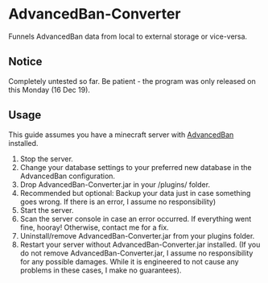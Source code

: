 # AdvancedBan-Converter
Funnels AdvancedBan data from local to external storage or vice-versa.


## Notice

Completely untested so far. Be patient - the program was only released on this Monday (16 Dec 19).

## Usage

This guide assumes you have a minecraft server with [AdvancedBan](https://github.com/AdvancedBan) installed.

1. Stop the server.
2. Change your database settings to your preferred new database in the AdvancedBan configuration.
3. Drop AdvancedBan-Converter.jar in your /plugins/ folder.
4. Recommended but optional: Backup your data just in case something goes wrong. If there is an error, I assume no responsibility)
4. Start the server.
5. Scan the server console in case an error occurred. If everything went fine, hooray! Otherwise, contact me for a fix.
6. Uninstall/remove AdvancedBan-Converter.jar from your plugins folder.
7. Restart your server without AdvancedBan-Converter.jar installed. (If you do not remove AdvancedBan-Converter.jar, I assume no responsibility for any possible damages. While it is engineered to not cause any problems in these cases, I make no guarantees).
